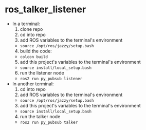 # ros_talker_listener
* In a terminal:
  1. clone repo
  2. cd into repo
  3. add ROS variables to the terminal's environment
  * `source /opt/ros/jazzy/setup.bash`
  4. build the code:
  * `colcon build`
  5. add this project's variables to the terminal's environment
  * `source install/local_setup.bash`
  6. run the listener node
  * `ros2 run py_pubsub listener`
* In another terminal:
  1. cd into repo
  2. add ROS variables to the terminal's environment
  * `source /opt/ros/jazzy/setup.bash`
  3. add this project's variables to the terminal's environment
  * `source install/local_setup.bash`
  4. run the talker node
  * `ros2 run py_pubsub talker`
